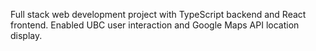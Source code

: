 Full stack web development project with TypeScript backend and React frontend. Enabled UBC user interaction and Google Maps API location display.
